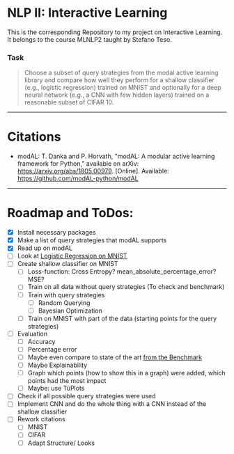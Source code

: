 # NLP II: Interactive Learning
 
This is the corresponding Repository to my project on Interactive Learning. It belongs to the course MLNLP2 taught by Stefano Teso.

### Task 
> Choose a subset of query strategies from the modal active learning library and compare how well they perform for a shallow classifier (e.g., logistic regression) trained on MNIST and optionally for a deep neural network (e.g., a CNN with few hidden layers) trained on a reasonable subset of CIFAR 10.


---

# Citations
- modAL: T. Danka and P. Horvath, "modAL: A modular active learning framework for Python," available on arXiv: https://arxiv.org/abs/1805.00979. [Online]. Available: https://github.com/modAL-python/modAL

--- 

# Roadmap and ToDos:
- [x] Install necessary packages
- [x] Make a list of query strategies that modAL supports
- [x] Read up on modAL
- [ ] Look at [Logistic Regression on MNIST](https://github.com/michelucci/Logistic-Regression-Explained/blob/master/MNIST%20with%20Logistic%20Regression%20from%20scratch.ipynb)
- [ ] Create shallow classifier on MNIST
  - [ ] Loss-function: Cross Entropy? mean_absolute_percentage_error? MSE?
  - [ ] Train on all data without query strategies (To check and benchmark)
  - [ ] Train with query strategies
    - [ ] Random Querying
    - [ ] Bayesian Optimization
  - [ ] Train on MNIST with part of the data (starting points for the query strategies)
- [ ] Evaluation
  - [ ] Accuracy
  - [ ] Percentage error
  - [ ] Maybe even compare to state of the art [from the Benchmark](https://paperswithcode.com/sota/image-classification-on-mnist?metric=Trainable%20Parameters)
  - [ ] Maybe Explainability
  - [ ] Graph which points (how to show this in a graph) were added, which points had the most impact
  - [ ] Maybe: use TüPlots
- [ ] Check if all possible query strategies were used
- [ ] Implement CNN and do the whole thing with a CNN instead of the shallow classifier
- [ ] Rework citations
  - [ ] MNIST
  - [ ] CIFAR 
  - [ ] Adapt Structure/ Looks